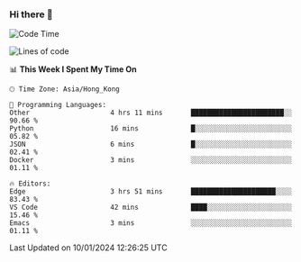 ### Hi there 👋

<!--
**nicehiro/nicehiro** is a ✨ _special_ ✨ repository because its `README.md` (this file) appears on your GitHub profile.

Here are some ideas to get you started:

- 🔭 I’m currently working on ...
- 🌱 I’m currently learning ...
- 👯 I’m looking to collaborate on ...
- 🤔 I’m looking for help with ...
- 💬 Ask me about ...
- 📫 How to reach me: ...
- 😄 Pronouns: ...
- ⚡ Fun fact: ...
-->

<!--START_SECTION:waka-->
![Code Time](http://img.shields.io/badge/Code%20Time-189%20hrs%2026%20mins-blue)

![Lines of code](https://img.shields.io/badge/From%20Hello%20World%20I%27ve%20Written-2.6%20million%20lines%20of%20code-blue)

📊 **This Week I Spent My Time On** 

```text
🕑︎ Time Zone: Asia/Hong_Kong

💬 Programming Languages: 
Other                    4 hrs 11 mins       ███████████████████████░░   90.66 % 
Python                   16 mins             █░░░░░░░░░░░░░░░░░░░░░░░░   05.82 % 
JSON                     6 mins              █░░░░░░░░░░░░░░░░░░░░░░░░   02.41 % 
Docker                   3 mins              ░░░░░░░░░░░░░░░░░░░░░░░░░   01.11 % 

🔥 Editors: 
Edge                     3 hrs 51 mins       █████████████████████░░░░   83.43 % 
VS Code                  42 mins             ████░░░░░░░░░░░░░░░░░░░░░   15.46 % 
Emacs                    3 mins              ░░░░░░░░░░░░░░░░░░░░░░░░░   01.11 % 
```


 Last Updated on 10/01/2024 12:26:25 UTC
<!--END_SECTION:waka-->
